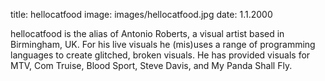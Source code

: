 title: hellocatfood
image: images/hellocatfood.jpg
date: 1.1.2000

hellocatfood is the alias of Antonio Roberts, a visual artist based in Birmingham, UK. For his live visuals he (mis)uses a range of programming languages to create glitched, broken visuals. He has provided visuals for MTV, Com Truise, Blood Sport, Steve Davis, and My Panda Shall Fly.
